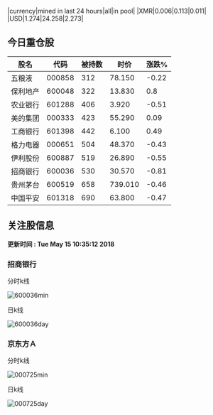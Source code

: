 |currency|mined in last 24 hours|all|in pool|
|XMR|0.006|0.113|0.011|
|USD|1.274|24.258|2.273|

## 今日重仓股 

|股名|代码|被持数|时价|涨跌%|
|---|---|---|---|---|
|五粮液|000858|312|78.150|-0.22|
|保利地产|600048|322|13.830|0.8|
|农业银行|601288|406|3.920|-0.51|
|美的集团|000333|423|55.290|0.09|
|工商银行|601398|442|6.100|0.49|
|格力电器|000651|504|48.370|-0.43|
|伊利股份|600887|519|26.890|-0.55|
|招商银行|600036|530|30.570|-0.81|
|贵州茅台|600519|658|739.010|-0.46|
|中国平安|601318|690|63.800|-0.47|

## 关注股信息
**更新时间 : Tue May 15 10:35:12 2018**
### 招商银行 
分时k线

![600036min](http://image.sinajs.cn/newchart/min/n/sh600036.gif)

日k线

![600036day](http://image.sinajs.cn/newchart/daily/n/sh600036.gif)

### 京东方Ａ 
分时k线

![000725min](http://image.sinajs.cn/newchart/min/n/sz000725.gif)

日k线

![000725day](http://image.sinajs.cn/newchart/daily/n/sz000725.gif)

